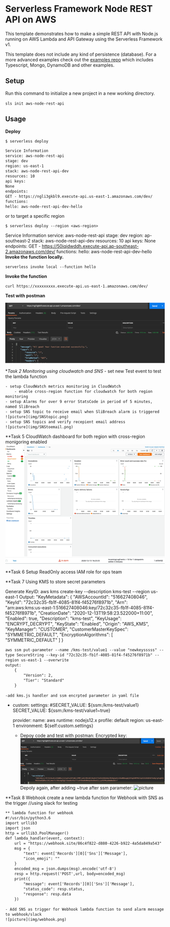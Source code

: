 <!--
title: 'AWS Simple HTTP Endpoint example in NodeJS'
description: 'This template demonstrates how to make a simple REST API with Node.js running on AWS Lambda and API Gateway using the Serverless Framework v1.'
layout: Doc
framework: v1
platform: AWS
language: nodeJS
authorLink: 'https://github.com/serverless'
authorName: 'Serverless, inc.'
authorAvatar: 'https://avatars1.githubusercontent.com/u/13742415?s=200&v=4'
-->

# Serverless Framework Node REST API on AWS

This template demonstrates how to make a simple REST API with Node.js running on AWS Lambda and API Gateway using the Serverless Framework v1.

This template does not include any kind of persistence (database). For a more advanced examples check out the [examples repo](https://github.com/serverless/examples/) which includes Typescript, Mongo, DynamoDB and other examples.

## Setup

Run this command to initialize a new project in a new working directory.

`sls init aws-node-rest-api`

## Usage

**Deploy**


```
$ serverless deploy
```
    Service Information
    service: aws-node-rest-api
    stage: dev
    region: us-east-1
    stack: aws-node-rest-api-dev
    resources: 10
    api keys:
    None
    endpoints:
    GET - https://ngli3gkbl9.execute-api.us-east-1.amazonaws.com/dev/
    functions:
    hello: aws-node-rest-api-dev-hello

or to target a specific region
```
$ serverless deploy --region <aws-region>
```
Service Information
service: aws-node-rest-api
stage: dev
region: ap-southeast-2
stack: aws-node-rest-api-dev
resources: 10
api keys:
  None
endpoints:
  GET - https://50iqidwddh.execute-api.ap-southeast-2.amazonaws.com/dev/
functions:
  hello: aws-node-rest-api-dev-hello
**Invoke the function locally.**

```
serverless invoke local --function hello
```

**Invoke the function**

```
curl https://xxxxxxxxx.execute-api.us-east-1.amazonaws.com/dev/
```

**Test with postman**

![picture](img/postman.png)

**Task 2 Monitoring using cloudwatch and SNS*
    - set new Test event to test the lambda function 

    - setup CloudWatch metrics monitoring in CloudWatch
        - enable cross-region function for cloudwatch for both region monitoring
    - setup Alarms for over 9 error StatsCode in period of 5 minutes, named SliBreach
    - setup SNS topic to receive email when SliBreach alarm is triggered
    ![picture](img/SNStopic.png)
    - setup SNS topics and verify recepient email address
    ![picture](img/SNStoemail.png)

**Task 5 CloudWatch dashboard for both region with cross-region monigoring enabled
![picture](img/cloudwatchdashboard.png)
![picture](img/cloudwatchalarm.png)

**Task 6 Setup ReadOnly access IAM role for ops team

**Task 7 Using KMS to store secret parameters

Generate KeyID:
aws kms create-key --description kms-test --region us-east-1
Output:
    "KeyMetadata": {
            "AWSAccountId": "516627408046",
            "KeyId": "72c32c35-fb1f-4085-81f4-f45276f8971b",
            "Arn": "arn:aws:kms:us-east-1:516627408046:key/72c32c35-fb1f-4085-81f4-f45276f8971b",
            "CreationDate": "2020-12-13T19:58:23.522000+11:00",
            "Enabled": true,
            "Description": "kms-test",
            "KeyUsage": "ENCRYPT_DECRYPT",
            "KeyState": "Enabled",
            "Origin": "AWS_KMS",
            "KeyManager": "CUSTOMER",
            "CustomerMasterKeySpec": "SYMMETRIC_DEFAULT",
            "EncryptionAlgorithms": [
                "SYMMETRIC_DEFAULT"
            ]
        }

    aws ssm put-parameter --name /kms-test/value1 --value "newkeysssss" --type SecureString --key-id "72c32c35-fb1f-4085-81f4-f45276f8971b" --region us-east-1 --overwrite
    output:
        {
            "Version": 2,
            "Tier": "Standard"
        }
    
    -add kms.js handler and ssm encrpted parameter in yaml file
- 
    custom:
    settings:
    #SECRET_VALUE: ${ssm:/kms-test/value1}
    SECRET_VALUE: ${ssm:/kms-test/value1~true}

    provider:
    name: aws
    runtime: nodejs12.x
    profile: default
    region: us-east-1
    environment: ${self:custom.settings}
    
    - Depoy code and test with postman:
   Encrypted key:
   ![picture](img/ssm.png)
   Depoly again, after adding ~true after ssm parameter: 
   ![picture](img/true.png) 


**Task 8 Webhook
create a new lambda function for Webhook with SNS as the trigger //using slack for testing
    
    ** lambda function for webhook
    #!/usr/bin/python3.6
    import urllib3
    import json
    http = urllib3.PoolManager()
    def lambda_handler(event, context):
        url = "https://webhook.site/86c4f822-d880-4226-b922-4a5da849a543"
        msg = {
            "text": event['Records'][0]['Sns']['Message'],
            "icon_emoji": ""
        }        
        encoded_msg = json.dumps(msg).encode('utf-8')
        resp = http.request('POST',url, body=encoded_msg)
        print({
            "message": event['Records'][0]['Sns']['Message'], 
            "status_code": resp.status, 
            "response": resp.data
        })
    
    - Add SNS as trigger for Webhook lambda function to send alarm message to webhook/slack
    ![picture](img/webhook.png)
  



